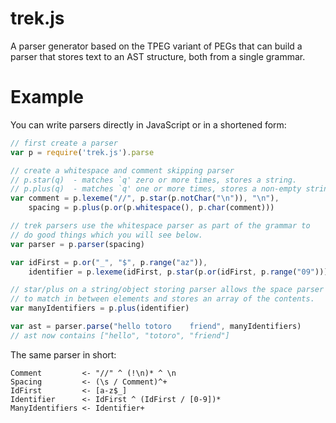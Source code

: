 # trek.js

A parser generator based on the TPEG variant of PEGs that can build a parser that stores text to an AST structure, both from a single grammar.

# Example

You can write parsers directly in JavaScript or in a shortened form:

```JavaScript
// first create a parser
var p = require('trek.js').parse

// create a whitespace and comment skipping parser
// p.star(q)  - matches `q' zero or more times, stores a string.
// p.plus(q)  - matches `q' one or more times, stores a non-empty string.
var comment = p.lexeme("//", p.star(p.notChar("\n")), "\n"),
    spacing = p.plus(p.or(p.whitespace(), p.char(comment)))

// trek parsers use the whitespace parser as part of the grammar to
// do good things which you will see below.
var parser = p.parser(spacing)

var idFirst = p.or("_", "$", p.range("az")),
    identifier = p.lexeme(idFirst, p.star(p.or(idFirst, p.range("09"))))

// star/plus on a string/object storing parser allows the space parser
// to match in between elements and stores an array of the contents.
var manyIdentifiers = p.plus(identifier)

var ast = parser.parse("hello totoro    friend", manyIdentifiers)
// ast now contains ["hello", "totoro", "friend"]
```

The same parser in short:

```
Comment         <- "//" ^ (!\n)* ^ \n
Spacing         <- (\s / Comment)^+
IdFirst         <- [a-z$_]
Identifier      <- IdFirst ^ (IdFirst / [0-9])*
ManyIdentifiers <- Identifier+
```
